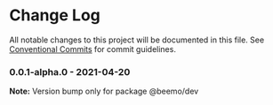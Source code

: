 # Change Log

All notable changes to this project will be documented in this file.
See [Conventional Commits](https://conventionalcommits.org) for commit guidelines.

### 0.0.1-alpha.0 - 2021-04-20

**Note:** Version bump only for package @beemo/dev
